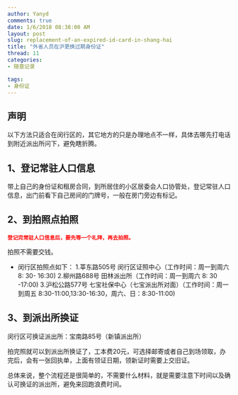 ```yaml
---
author: Yanyd
comments: true
date: 1/6/2018 08:38:00 AM 
layout: post
slug: replacement-of-an-expired-id-card-in-shang-hai
title: "外省人员在沪更换过期身份证"
thread: 11
categories: 
- 随意记录

tags:
- 身份证
---
```



## 声明


以下方法只适合在闵行区的，其它地方的只是办理地点不一样，具体去哪先打电话到附近派出所问下，避免瞎折腾。


## 1、登记常驻人口信息


带上自己的身份证和租房合同，到所居住的小区居委会人口协管处，登记常驻人口信息，出门前看下自己房间的门牌号，一般在房门旁边有标记。


## 2、到拍照点拍照


<font color="red">**` 登记完常驻人口信息后，要先等一个礼拜，再去拍照。 `**</font> 

拍照不需要交钱。

- 闵行区拍照点如下：
	1.莘东路505号 闵行区证照中心（工作时间：周一到周六 8: 30- 16:30)
	2.柳州路688号 田林派出所（工作时间：周一到周六 8: 30 -17:00)
	3.沪松公路577号 七宝社保中心（七宝派出所对面）（工作时间：周一到周五 8:30-11:00,13:30-16:30，周六、日：8:30-11:00)


## 3、到派出所换证


闵行区可换证派出所：宝南路85号（新镇派出所）

拍完照就可以到派出所换证了，工本费20元，可选择邮寄或者自己到场领取，办完后，会有一张回执单，上面有领证日期，领新证时需要上交旧证。



总体来说，整个流程还是很简单的，不需要什么材料，就是需要注意下时间以及确认可换证的派出所，避免来回跑浪费时间。